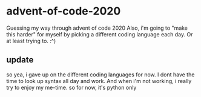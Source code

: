 # advent-of-code-2020
Guessing my way through advent of code 2020
Also, i'm going to "make this harder" for myself by picking a different coding language each day. Or at least trying to.
:^)


## update
so yea, i gave up on the different coding languages for now. I dont have the time to look up syntax all day and work.
And when i'm not working, i really try to enjoy my me-time. so for now, it's python only
